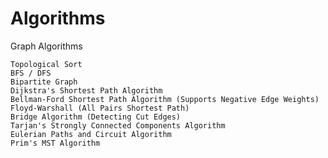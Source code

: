 # Algorithms

Graph Algorithms

	Topological Sort
	BFS / DFS
	Bipartite Graph
	Dijkstra's Shortest Path Algorithm
	Bellman-Ford Shortest Path Algorithm (Supports Negative Edge Weights)
	Floyd-Warshall (All Pairs Shortest Path)
	Bridge Algorithm (Detecting Cut Edges)
 	Tarjan's Strongly Connected Components Algorithm
  	Eulerian Paths and Circuit Algorithm
   	Prim's MST Algorithm

